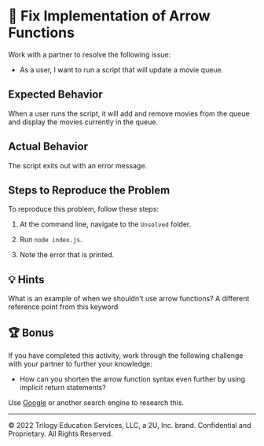 # 🐛 Fix Implementation of Arrow Functions

Work with a partner to resolve the following issue:

* As a user, I want to run a script that will update a movie queue.

## Expected Behavior

When a user runs the script, it will add and remove movies from the queue and display the movies currently in the queue.

## Actual Behavior

The script exits out with an error message.

## Steps to Reproduce the Problem

To reproduce this problem, follow these steps:

1. At the command line, navigate to the `Unsolved` folder.

2. Run `node index.js`.

3. Note the error that is printed.

## 💡 Hints

What is an example of when we shouldn't use arrow functions?
A different reference point from this keyword

## 🏆 Bonus

If you have completed this activity, work through the following challenge with your partner to further your knowledge:

* How can you shorten the arrow function syntax even further by using implicit return statements?

Use [Google](https://www.google.com) or another search engine to research this.

---
© 2022 Trilogy Education Services, LLC, a 2U, Inc. brand. Confidential and Proprietary. All Rights Reserved.
